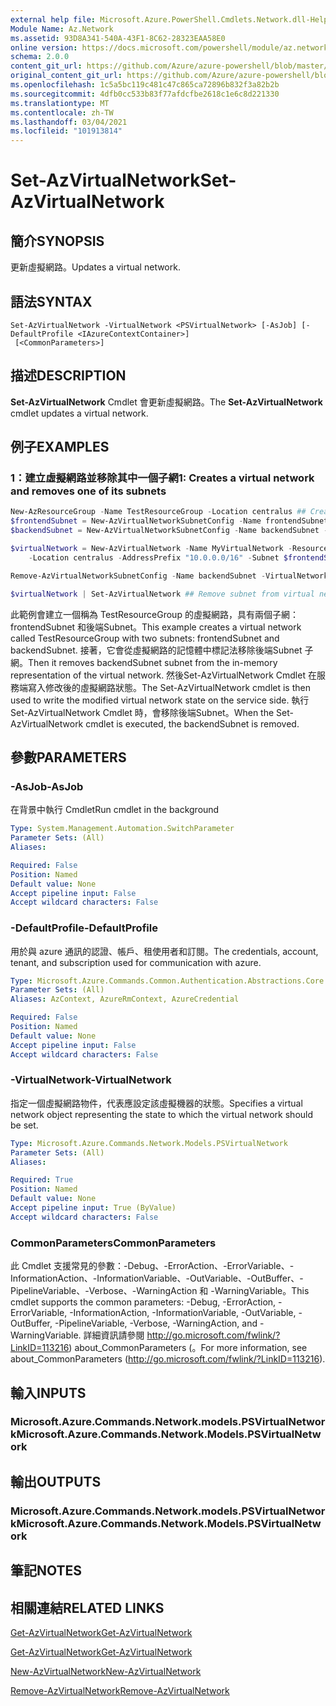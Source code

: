 ```yaml
---
external help file: Microsoft.Azure.PowerShell.Cmdlets.Network.dll-Help.xml
Module Name: Az.Network
ms.assetid: 93D8A341-540A-43F1-8C62-28323EAA58E0
online version: https://docs.microsoft.com/powershell/module/az.network/set-azvirtualnetwork
schema: 2.0.0
content_git_url: https://github.com/Azure/azure-powershell/blob/master/src/Network/Network/help/Set-AzVirtualNetwork.md
original_content_git_url: https://github.com/Azure/azure-powershell/blob/master/src/Network/Network/help/Set-AzVirtualNetwork.md
ms.openlocfilehash: 1c5a5bc119c481c47c865ca72896b832f3a82b2b
ms.sourcegitcommit: 4dfb0cc533b83f77afdcfbe2618c1e6c8d221330
ms.translationtype: MT
ms.contentlocale: zh-TW
ms.lasthandoff: 03/04/2021
ms.locfileid: "101913814"
---
```

# <span data-ttu-id="14c80-101">Set-AzVirtualNetwork</span><span class="sxs-lookup"><span data-stu-id="14c80-101">Set-AzVirtualNetwork</span></span>

## <span data-ttu-id="14c80-102">簡介</span><span class="sxs-lookup"><span data-stu-id="14c80-102">SYNOPSIS</span></span>
<span data-ttu-id="14c80-103">更新虛擬網路。</span><span class="sxs-lookup"><span data-stu-id="14c80-103">Updates a virtual network.</span></span>

## <span data-ttu-id="14c80-104">語法</span><span class="sxs-lookup"><span data-stu-id="14c80-104">SYNTAX</span></span>

```
Set-AzVirtualNetwork -VirtualNetwork <PSVirtualNetwork> [-AsJob] [-DefaultProfile <IAzureContextContainer>]
 [<CommonParameters>]
```

## <span data-ttu-id="14c80-105">描述</span><span class="sxs-lookup"><span data-stu-id="14c80-105">DESCRIPTION</span></span>
<span data-ttu-id="14c80-106">**Set-AzVirtualNetwork** Cmdlet 會更新虛擬網路。</span><span class="sxs-lookup"><span data-stu-id="14c80-106">The **Set-AzVirtualNetwork** cmdlet updates a virtual network.</span></span>

## <span data-ttu-id="14c80-107">例子</span><span class="sxs-lookup"><span data-stu-id="14c80-107">EXAMPLES</span></span>

### <span data-ttu-id="14c80-108">1：建立虛擬網路並移除其中一個子網</span><span class="sxs-lookup"><span data-stu-id="14c80-108">1: Creates a virtual network and removes one of its subnets</span></span>
```powershell
New-AzResourceGroup -Name TestResourceGroup -Location centralus ## Create resource group 
$frontendSubnet = New-AzVirtualNetworkSubnetConfig -Name frontendSubnet -AddressPrefix "10.0.1.0/24" ## Create frontend subnet 
$backendSubnet = New-AzVirtualNetworkSubnetConfig -Name backendSubnet -AddressPrefix "10.0.2.0/24" ## Create backend subnet

$virtualNetwork = New-AzVirtualNetwork -Name MyVirtualNetwork -ResourceGroupName TestResourceGroup `
    -Location centralus -AddressPrefix "10.0.0.0/16" -Subnet $frontendSubnet,$backendSubnet ## Create virtual network

Remove-AzVirtualNetworkSubnetConfig -Name backendSubnet -VirtualNetwork $virtualNetwork ## Remove subnet from in memory representation of virtual network

$virtualNetwork | Set-AzVirtualNetwork ## Remove subnet from virtual network
```

<span data-ttu-id="14c80-109">此範例會建立一個稱為 TestResourceGroup 的虛擬網路，具有兩個子網：frontendSubnet 和後端Subnet。</span><span class="sxs-lookup"><span data-stu-id="14c80-109">This example creates a virtual network called TestResourceGroup with two subnets: frontendSubnet and backendSubnet.</span></span> <span data-ttu-id="14c80-110">接著，它會從虛擬網路的記憶體中標記法移除後端Subnet 子網。</span><span class="sxs-lookup"><span data-stu-id="14c80-110">Then it removes backendSubnet subnet from the in-memory representation of the virtual network.</span></span> <span data-ttu-id="14c80-111">然後Set-AzVirtualNetwork Cmdlet 在服務端寫入修改後的虛擬網路狀態。</span><span class="sxs-lookup"><span data-stu-id="14c80-111">The Set-AzVirtualNetwork cmdlet is then used to write the modified virtual network state on the service side.</span></span> <span data-ttu-id="14c80-112">執行 Set-AzVirtualNetwork Cmdlet 時，會移除後端Subnet。</span><span class="sxs-lookup"><span data-stu-id="14c80-112">When the Set-AzVirtualNetwork cmdlet is executed, the backendSubnet is removed.</span></span>

## <span data-ttu-id="14c80-113">參數</span><span class="sxs-lookup"><span data-stu-id="14c80-113">PARAMETERS</span></span>

### <span data-ttu-id="14c80-114">-AsJob</span><span class="sxs-lookup"><span data-stu-id="14c80-114">-AsJob</span></span>
<span data-ttu-id="14c80-115">在背景中執行 Cmdlet</span><span class="sxs-lookup"><span data-stu-id="14c80-115">Run cmdlet in the background</span></span>

```yaml
Type: System.Management.Automation.SwitchParameter
Parameter Sets: (All)
Aliases:

Required: False
Position: Named
Default value: None
Accept pipeline input: False
Accept wildcard characters: False
```

### <span data-ttu-id="14c80-116">-DefaultProfile</span><span class="sxs-lookup"><span data-stu-id="14c80-116">-DefaultProfile</span></span>
<span data-ttu-id="14c80-117">用於與 azure 通訊的認證、帳戶、租使用者和訂閱。</span><span class="sxs-lookup"><span data-stu-id="14c80-117">The credentials, account, tenant, and subscription used for communication with azure.</span></span>

```yaml
Type: Microsoft.Azure.Commands.Common.Authentication.Abstractions.Core.IAzureContextContainer
Parameter Sets: (All)
Aliases: AzContext, AzureRmContext, AzureCredential

Required: False
Position: Named
Default value: None
Accept pipeline input: False
Accept wildcard characters: False
```

### <span data-ttu-id="14c80-118">-VirtualNetwork</span><span class="sxs-lookup"><span data-stu-id="14c80-118">-VirtualNetwork</span></span>
<span data-ttu-id="14c80-119">指定一個虛擬網路物件，代表應設定該虛擬機器的狀態。</span><span class="sxs-lookup"><span data-stu-id="14c80-119">Specifies a virtual network object representing the state to which the virtual network should be set.</span></span>

```yaml
Type: Microsoft.Azure.Commands.Network.Models.PSVirtualNetwork
Parameter Sets: (All)
Aliases:

Required: True
Position: Named
Default value: None
Accept pipeline input: True (ByValue)
Accept wildcard characters: False
```

### <span data-ttu-id="14c80-120">CommonParameters</span><span class="sxs-lookup"><span data-stu-id="14c80-120">CommonParameters</span></span>
<span data-ttu-id="14c80-121">此 Cmdlet 支援常見的參數：-Debug、-ErrorAction、-ErrorVariable、-InformationAction、-InformationVariable、-OutVariable、-OutBuffer、-PipelineVariable、-Verbose、-WarningAction 和 -WarningVariable。</span><span class="sxs-lookup"><span data-stu-id="14c80-121">This cmdlet supports the common parameters: -Debug, -ErrorAction, -ErrorVariable, -InformationAction, -InformationVariable, -OutVariable, -OutBuffer, -PipelineVariable, -Verbose, -WarningAction, and -WarningVariable.</span></span> <span data-ttu-id="14c80-122">詳細資訊請參閱 http://go.microsoft.com/fwlink/?LinkID=113216) about_CommonParameters (。</span><span class="sxs-lookup"><span data-stu-id="14c80-122">For more information, see about_CommonParameters (http://go.microsoft.com/fwlink/?LinkID=113216).</span></span>

## <span data-ttu-id="14c80-123">輸入</span><span class="sxs-lookup"><span data-stu-id="14c80-123">INPUTS</span></span>

### <span data-ttu-id="14c80-124">Microsoft.Azure.Commands.Network.models.PSVirtualNetwork</span><span class="sxs-lookup"><span data-stu-id="14c80-124">Microsoft.Azure.Commands.Network.Models.PSVirtualNetwork</span></span>

## <span data-ttu-id="14c80-125">輸出</span><span class="sxs-lookup"><span data-stu-id="14c80-125">OUTPUTS</span></span>

### <span data-ttu-id="14c80-126">Microsoft.Azure.Commands.Network.models.PSVirtualNetwork</span><span class="sxs-lookup"><span data-stu-id="14c80-126">Microsoft.Azure.Commands.Network.Models.PSVirtualNetwork</span></span>

## <span data-ttu-id="14c80-127">筆記</span><span class="sxs-lookup"><span data-stu-id="14c80-127">NOTES</span></span>

## <span data-ttu-id="14c80-128">相關連結</span><span class="sxs-lookup"><span data-stu-id="14c80-128">RELATED LINKS</span></span>

[<span data-ttu-id="14c80-129">Get-AzVirtualNetwork</span><span class="sxs-lookup"><span data-stu-id="14c80-129">Get-AzVirtualNetwork</span></span>](./Get-AzVirtualNetwork.md)

[<span data-ttu-id="14c80-130">Get-AzVirtualNetwork</span><span class="sxs-lookup"><span data-stu-id="14c80-130">Get-AzVirtualNetwork</span></span>](./Get-AzVirtualNetwork.md)

[<span data-ttu-id="14c80-131">New-AzVirtualNetwork</span><span class="sxs-lookup"><span data-stu-id="14c80-131">New-AzVirtualNetwork</span></span>](./New-AzVirtualNetwork.md)

[<span data-ttu-id="14c80-132">Remove-AzVirtualNetwork</span><span class="sxs-lookup"><span data-stu-id="14c80-132">Remove-AzVirtualNetwork</span></span>](./Remove-AzVirtualNetwork.md)



